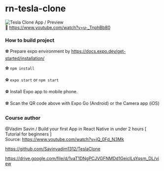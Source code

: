 # rn-tesla-clone

![Tesla Clone App / Preview](./images/app-preview.gif)<br>
🎥 https://www.youtube.com/watch?v=u-_TnphBb80

### How to build project

⚽️ Prepare expo environment by https://docs.expo.dev/get-started/installation/

⚽️ `npm install`

⚽️ `expo start` or `npm start`

⚽️ Install Expo app to mobile phone.

⚽️ Scan the QR code above with Expo Go (Android) or the Camera app (iOS)

### Сourse author

@Vadim Savin / Build your first App in React Native in under 2 hours [ Tutorial for beginners ]<br>
Source: https://www.youtube.com/watch?v=iQ_0Fd_N3Mk

https://github.com/Savinvadim1312/TeslaClone

https://drive.google.com/file/d/1vaT1DNgPCJVGFNMDd1GeicILsYqsm_DL/view